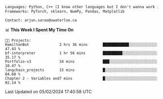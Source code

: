 ```txt
Languages: Python, C++ (I know other languages but I don't wanna work in em)
Frameworks: PyTorch, sklearn, NumPy, Pandas, Matplotlib

Contact: arjun.sarao@uwaterloo.ca
```

<!--START_SECTION:waka-->
📊 **This Week I Spent My Time On** 

```text
🐱‍💻 Projects: 
HamiltonBot              2 hrs 36 mins       ████████████░░░░░░░░░░░░░   47.43 % 
bf-interpreter           1 hr 56 mins        █████████░░░░░░░░░░░░░░░░   35.17 % 
Portfolio-v3             34 mins             ███░░░░░░░░░░░░░░░░░░░░░░   10.47 % 
langchain_projects       15 mins             █░░░░░░░░░░░░░░░░░░░░░░░░   04.60 % 
Chapter 2 - Variables and7 mins              █░░░░░░░░░░░░░░░░░░░░░░░░   02.14 % 
```


 Last Updated on 05/02/2024 17:40:58 UTC
<!--END_SECTION:waka-->
